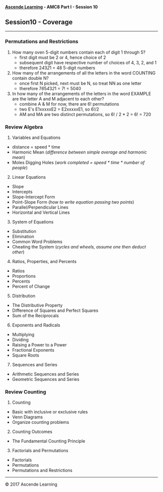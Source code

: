 #### [Ascende Learning](https://ascendelearning.com/) - AMC8 Part I - Session 10
## Session10 - Coverage
- - - 

### Permutations and Restrictions
1. How many oven 5-digit numbers contain each of digit 1 through 5?
   * first digit must be 2 or 4, hence choice of 2
   * subsequent digit have respective number of choices of 4, 3, 2, and 1
   * therefore 2*4*3*2*1 = 48 5-digit numbers
2. How many of the arrangements of all the letters in the word COUNTING contain double N?
   * once first N picked, next must be N, so treat NN as one letter
   * therefore 7*6*5*4*3*2*1 = 7! = 5040
3. In how many of the arrangements of the letters in the word EXAMPLE are the letter A and M adjacent to each other?
   * combine A & M for now, there are 6! permutations
   * two E's E1xxxxxE2 = E2xxxxxE1, so 6!/2
   * AM and MA are two distinct permutations, so 6! / 2 * 2 = 6! = 720

### Review Algebra
1. Variables and Equations
  - distance = speed * time
  - Harmonic Mean (_difference between simple average and harmonic mean_)
  - Moles Digging Holes (_work completed = speed * time * number of people_)
2. Linear Equations
  - Slope
  - Intercepts
  - Slope-Intercept Form
  - Point-Slope Form (_how to write equation passing two points_)
  - Parallel/Perpendicular Lines
  - Horizontal and Vertical Lines
3. System of Equations
  - Substitution
  - Elimination
  - Common Word Problems
  - Cheating the System (_cycles and wheels, assume one then deduct other_)
4. Ratios, Properties, and Percents
  - Ratios
  - Proportions
  - Percents
  - Percent of Change
5. Distribution
  - The Distributive Property
  - Difference of Squares and Perfect Squares
  - Sum of the Reciprocals
6. Exponents and Radicals
  - Multiplying
  - Dividing
  - Raising a Power to a Power
  - Fractional Exponents
  - Square Roots
7. Sequences and Series
  - Arithmetic Sequences and Series
  - Geometric Sequences and Series

### Review Counting
1. Counting
  - Basic with inclusive or exclusive rules
  - Venn Diagrams
  - Organize counting problems
2. Counting Outcomes
  - The Fundamental Counting Principle
3. Factorials and Permutations
  - Factorials
  - Permutations
  - Permutations and Restrictions

- - -

<div class="footer">
    &copy; 2017 Ascende Learning
</div>

  
